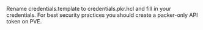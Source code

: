 Rename credentials.template to credentials.pkr.hcl and fill in your credentials.
For best security practices you should create a packer-only API token on PVE.